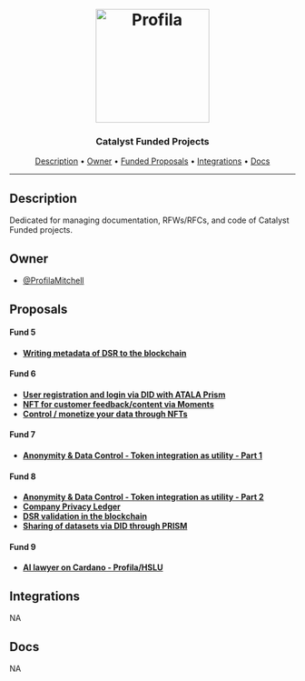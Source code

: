 <h1 align="center">
  <br>
  <a href="http://profila.com"><img src="https://github.com/Profila-Platform/Housekeeping/blob/main/Assets/Profila_Logo_Icon_Only.png" alt="Profila" width="200"></a>
  <br>
</h1>

<h3 align="center">Catalyst Funded Projects</h3>

<p align="center">
  <a href="#description">Description</a> •
  <a href="#owner">Owner</a> •
  <a href="#proposals">Funded Proposals</a> •
  <a href="#integrations">Integrations</a> •
  <a href="#docs">Docs</a>
</p>
<hr>

## Description

Dedicated for managing documentation, RFWs/RFCs, and code of Catalyst Funded projects. 

## Owner

- [@ProfilaMitchell](https://github.com/ProfilaMitchell)

## Proposals

<h4>Fund 5<h4/>

- [Writing metadata of DSR to the blockchain](https://cardano.ideascale.com/c/idea/350680)

<h4>Fund 6<h4/>

- [User registration and login via DID with ATALA Prism](https://cardano.ideascale.com/c/idea/367840)
- [NFT for customer feedback/content via Moments](https://cardano.ideascale.com/c/idea/368122)
- [Control / monetize your data through NFTs](https://cardano.ideascale.com/c/idea/366908)

<h4>Fund 7<h4/>

- [Anonymity & Data Control - Token integration as utility - Part 1](https://cardano.ideascale.com/c/idea/382488)

<h4>Fund 8<h4/>

- [Anonymity & Data Control - Token integration as utility - Part 2](https://cardano.ideascale.com/c/idea/397951)
- [Company Privacy Ledger](https://cardano.ideascale.com/c/idea/398088)
- [DSR validation in the blockchain](https://cardano.ideascale.com/c/idea/62046)
- [Sharing of datasets via DID through PRISM](https://cardano.ideascale.com/c/idea/397971)

<h4>Fund 9<h4/>

- [AI lawyer on Cardano - Profila/HSLU](https://cardano.ideascale.com/c/idea/416507)

## Integrations

NA

## Docs

NA
